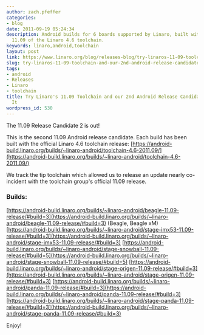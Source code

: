 ```yaml
---
author: zach.pfeffer
categories:
- blog
date: 2011-09-19 05:24:34
description: Android builds for 6 boards supported by Linaro, built with the official
  11.09 of the Linaro 4.6 toolchain.
keywords: linaro,android,toolchain
layout: post
link: https://www.linaro.org/blog/releases-blog/try-linaros-11-09-toolchain-and-our-2nd-android-release-candidate-based-on-it/
slug: try-linaros-11-09-toolchain-and-our-2nd-android-release-candidate-based-on-it
tags:
- android
- Releases
- Linaro
- toolchain
title: Try Linaro's 11.09 Toolchain and our 2nd Android Release Candidate Based on
  It
wordpress_id: 530
---
```


The 11.09 Release Candidate 2 is out!

This is the second 11.09 Android release candidate. Each build has been built with the official Linaro 4.6 toolchain release: [https://android-build.linaro.org/builds/~linaro-android/toolchain-4.6-2011.09/](https://android-build.linaro.org/builds/~linaro-android/toolchain-4.6-2011.09/)

We track the tip toolchain which allowed us to release an update nearly co-incident with the toolchain group's official 11.09 release.

### Builds:


[https://android-build.linaro.org/builds/~linaro-android/beagle-11.09-release/#build=3](https://android-build.linaro.org/builds/~linaro-android/beagle-11.09-release/#build=3) (Beagle, Beagle xM)
[https://android-build.linaro.org/builds/~linaro-android/stage-imx53-11.09-release/#build=3](https://android-build.linaro.org/builds/~linaro-android/stage-imx53-11.09-release/#build=3)
[https://android-build.linaro.org/builds/~linaro-android/stage-snowball-11.09-release/#build=5](https://android-build.linaro.org/builds/~linaro-android/stage-snowball-11.09-release/#build=5)
[https://android-build.linaro.org/builds/~linaro-android/stage-origen-11.09-release/#build=3](https://android-build.linaro.org/builds/~linaro-android/stage-origen-11.09-release/#build=3)
[https://android-build.linaro.org/builds/~linaro-android/panda-11.09-release/#build=3](https://android-build.linaro.org/builds/~linaro-android/panda-11.09-release/#build=3)
[https://android-build.linaro.org/builds/~linaro-android/stage-panda-11.09-release/#build=3](https://android-build.linaro.org/builds/~linaro-android/stage-panda-11.09-release/#build=3)

Enjoy!